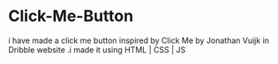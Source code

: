 # Click-Me-Button
 i have made a click me button inspired by Click Me by Jonathan Vuijk in Dribble website .i made it using HTML | CSS | JS
